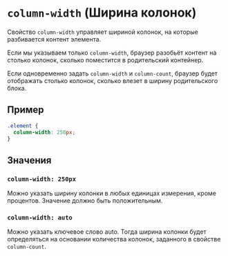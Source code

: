 # `column-width` (Ширина колонок)

Свойство `column-width` управляет шириной колонок, на которые разбивается контент элемента.

Если мы указываем только `column-width`, браузер разобьёт контент на столько колонок, сколько поместится в родительский контейнер.

Если одновременно задать `column-width` и `column-count`, браузер будет отображать столько колонок, сколько влезет в ширину родительского блока.

## Пример

```css
.element {
  column-width: 250px;
}
```

## Значения

### `column-width: 250px`

Можно указать ширину колонки в любых единицах измерения, кроме процентов. Значение должно быть положительным.

### `column-width: auto`

Можно указать ключевое слово auto. Тогда ширина колонки будет определяться на основании количества колонок, заданного в свойстве `column-count`.
